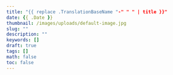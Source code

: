 ```yaml
---
title: "{{ replace .TranslationBaseName "-" " " | title }}"
date: {{ .Date }}
thumbnail: /images/uploads/default-image.jpg
slug: ""
description: ""
keywords: []
draft: true
tags: []
math: false
toc: false
---
```

